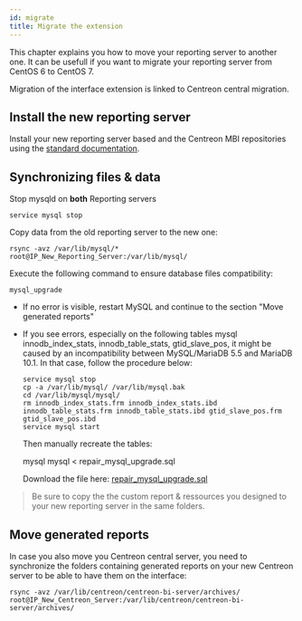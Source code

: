 ```yaml
---
id: migrate
title: Migrate the extension
---
```


This chapter explains you how to move your reporting server to another
one. It can be usefull if you want to migrate your reporting server from
CentOS 6 to CentOS 7.

Migration of the interface extension is linked to Centreon central migration.

## Install the new reporting server

Install your new reporting server based and the Centreon MBI
repositories using the [standard documentation](installation).

## Synchronizing files & data

Stop mysqld on **both** Reporting servers

    service mysql stop

Copy data from the old reporting server to the new one:

    rsync -avz /var/lib/mysql/* root@IP_New_Reporting_Server:/var/lib/mysql/

Execute the following command to ensure database files compatibility:

    mysql_upgrade

-   If no error is visible, restart MySQL and continue to the section
    "Move generated reports"
-   If you see errors, especially on the following tables mysql
    innodb_index_stats, innodb_table_stats, gtid_slave_pos, it
    might be caused by an incompatibility between MySQL/MariaDB 5.5 and
    MariaDB 10.1. In that case, follow the procedure below:

        service mysql stop
        cp -a /var/lib/mysql/ /var/lib/mysql.bak
        cd /var/lib/mysql/mysql/
        rm innodb_index_stats.frm innodb_index_stats.ibd innodb_table_stats.frm innodb_table_stats.ibd gtid_slave_pos.frm gtid_slave_pos.ibd
        service mysql start

    Then manually recreate the tables:

    mysql mysql < repair_mysql_upgrade.sql

    Download the file here: [repair_mysql_upgrade.sql](../assets/reporting/administrate/repair_mysql_upgrade.sql)


> Be sure to copy the the custom report & ressources you designed to your
> new reporting server in the same folders.

## Move generated reports

In case you also move you Centreon central server, you need to
synchronize the folders containing generated reports on your new
Centreon server to be able to have them on the interface:

    rsync -avz /var/lib/centreon/centreon-bi-server/archives/ root@IP_New_Centreon_Server:/var/lib/centreon/centreon-bi-server/archives/
